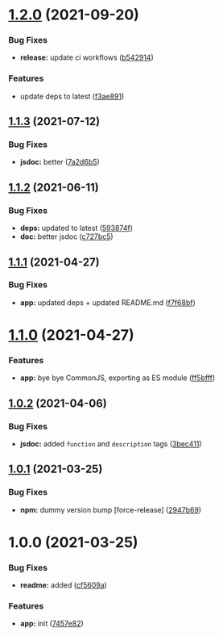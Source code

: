 # [1.2.0](https://github.com/bamdadsabbagh/speed-to-percentage/compare/v1.1.3...v1.2.0) (2021-09-20)


### Bug Fixes

* **release:** update ci workflows ([b542914](https://github.com/bamdadsabbagh/speed-to-percentage/commit/b542914a55f28d0ef9dc6342550fe84735ab665c))


### Features

* update deps to latest ([f3ae891](https://github.com/bamdadsabbagh/speed-to-percentage/commit/f3ae8910b839225621f15c1c0c44d55e784fa15a))

## [1.1.3](https://github.com/bamdadsabbagh/speed-to-percentage/compare/v1.1.2...v1.1.3) (2021-07-12)


### Bug Fixes

* **jsdoc:** better ([7a2d6b5](https://github.com/bamdadsabbagh/speed-to-percentage/commit/7a2d6b5c9c6275a8ff6090402d2e1b35d64323ef))

## [1.1.2](https://github.com/bamdadsabbagh/speed-to-percentage/compare/v1.1.1...v1.1.2) (2021-06-11)


### Bug Fixes

* **deps:** updated to latest ([593874f](https://github.com/bamdadsabbagh/speed-to-percentage/commit/593874fda7ebac1fb988f55c0212409067f61f93))
* **doc:** better jsdoc ([c727bc5](https://github.com/bamdadsabbagh/speed-to-percentage/commit/c727bc50e24ea77038608d86d589cffe16aec8a6))

## [1.1.1](https://github.com/bamdadsabbagh/speed-to-percentage/compare/v1.1.0...v1.1.1) (2021-04-27)


### Bug Fixes

* **app:** updated deps + updated README.md ([f7f68bf](https://github.com/bamdadsabbagh/speed-to-percentage/commit/f7f68bfd4b0b4767233ca9603ffeff50d2b064a7))

# [1.1.0](https://github.com/bamdadsabbagh/speed-to-percentage/compare/v1.0.2...v1.1.0) (2021-04-27)


### Features

* **app:** bye bye CommonJS, exporting as ES module ([ff5bfff](https://github.com/bamdadsabbagh/speed-to-percentage/commit/ff5bfff36cefd0cf7f72373e120e9a53e9e88565))

## [1.0.2](https://github.com/bamdadsabbagh/speed-to-percentage/compare/v1.0.1...v1.0.2) (2021-04-06)


### Bug Fixes

* **jsdoc:** added `function` and `description` tags ([3bec411](https://github.com/bamdadsabbagh/speed-to-percentage/commit/3bec411c05a7e23ba61a9efff9b529297a29c8a6))

## [1.0.1](https://github.com/bamdadsabbagh/speed-to-percentage/compare/v1.0.0...v1.0.1) (2021-03-25)


### Bug Fixes

* **npm:** dummy version bump [force-release] ([2947b69](https://github.com/bamdadsabbagh/speed-to-percentage/commit/2947b69da9e14d10126cca5c64d9ff1580e9b3df))

# 1.0.0 (2021-03-25)


### Bug Fixes

* **readme:** added ([cf5609a](https://github.com/bamdadsabbagh/speed-to-percentage/commit/cf5609a8e96237425d5e15ac4e9272d4897934d1))


### Features

* **app:** init ([7457e82](https://github.com/bamdadsabbagh/speed-to-percentage/commit/7457e82d8b979b49fc58417a77e7ff8ff6724bb2))
